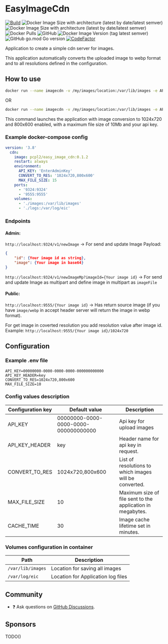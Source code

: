 # EasyImageCdn 
[![Build](https://github.com/pcpl2/EasyImageCdn/actions/workflows/buildApp.yml/badge.svg)](https://github.com/pcpl2/EasyImageCdn/actions/workflows/buildApp.yml) ![Docker Image Size with architecture (latest by date/latest semver)](https://img.shields.io/docker/image-size/pcpl2/easy_image_cdn?arch=amd64&label=Image%20size%20amd64&sort=date) ![Docker Image Size with architecture (latest by date/latest semver)](https://img.shields.io/docker/image-size/pcpl2/easy_image_cdn?arch=arm64&label=Image%20size%20arm64&sort=date) ![Docker Pulls](https://img.shields.io/docker/pulls/pcpl2/easy_image_cdn) ![GitHub](https://img.shields.io/github/license/pcpl2/EasyImageCdn) ![Docker Image Version (tag latest semver)](https://img.shields.io/docker/v/pcpl2/easy_image_cdn/0.2.0) ![GitHub go.mod Go version](https://img.shields.io/github/go-mod/go-version/pcpl2/EasyImageCdn) [![CodeFactor](https://www.codefactor.io/repository/github/pcpl2/easyimagecdn/badge)](https://www.codefactor.io/repository/github/pcpl2/easyimagecdn)

Application to create a simple cdn server for images.

This application automatically converts the uploaded image to webp format and to all resolutions defined in the configuration.

## How to use

```sh
docker run --name imagecdn -v /my/images/location:/var/lib/images -e API_KEY=EnterAdminKey -d ghcr.io/pcpl2/easy_image_cdn:0.1.2
```

OR

```sh
docker run --name imagecdn -v /my/images/location:/var/lib/images -e API_KEY=EnterAdminKey -d pcpl2/easy_image_cdn:0.1.2
```

This command launches the application with image conversion to 1024x720 and 800x600 enabled, with a maximum file size of 10Mb and your api key.


### Example docker-compose config
```yml
version: '3.8'
  cdn:
    image: pcpl2/easy_image_cdn:0.1.2
    restart: always
    environment:
      API_KEY: 'EnterAdminKey'
      CONVERT_TO_RES: '1024x720,800x600'
      MAX_FILE_SIZE: 15
    ports:
      - '9324:9324'
      - '9555:9555'
    volumes:
      - './images:/var/lib/images'
      - './logs:/var/log/eic'
```

### Endpoints

#### Admin:

`http://localhost:9324/v1/newImage` -> For send and update Image
Payload:

```json
{
    "id": {Your image id as string},
    "image": {Your image in base64}
}
```
`http://localhost:9324/v1/newImageMp?imageId={Your image id}` -> For send and update Image as multipart and define image in multipart as `imageFile`

#### Public:

`http://localhost:9555/{Your image id}` -> Has return source image (if you have `image/webp` in accept header server will return the image in webp format).

For get image in coverted resolution you add resolution value after image id. Example:
`http://localhost:9555/{Your image id}/1024x720`

## Configuration

### Example .env file

```env
API_KEY=00000000-0000-0000-0000-000000000000
API_KEY_HEADER=key
CONVERT_TO_RES=1024x720,800x600
MAX_FILE_SIZE=10
```

### Config values description

| Configuration key | Default value | Description |
| ----------- | --------- | ----------- |
| API_KEY | 00000000-0000-0000-0000-000000000000 | Api key for upload images |
| API_KEY_HEADER | key | Header name for api key in request. |
| CONVERT_TO_RES | 1024x720,800x600 | List of resolutions to which images will be converted. |
| MAX_FILE_SIZE | 10 | Maximum size of file sent to the application in megabytes. |
| CACHE_TIME | 30 | Image cache lifetime set in minutes. |


### Volumes configuration in container
| Path | Description |
| ----------- | ----------- |
| `/var/lib/images` | Location for saving all images |
| `/var/log/eic` | Location for Application log files |


## Community
* ❓ Ask questions on [GitHub Discussions](https://github.com/pcpl2/EasyImageCdn/discussions).

## Sponsors
TODO()
